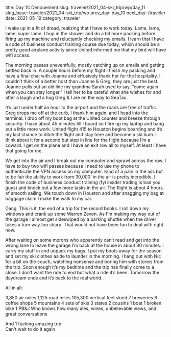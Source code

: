 title: Day 11: Denouement
slug: traveler/2021_04-ski_trip/wp/day_11
slug_base: traveler/2021_04-ski_trip/wp
prev_day: day_10
next_day: /traveler
date: 2021-05-19
category: traveler

I wake up in a fit of dread, realizing that I have to work today. Lame, lame, lame, super lame. I hop in the shower and do a bit more packing before firing up my machine and reluctantly checking my emails. I learn that I have a code of business conduct training course due today, which should be a pretty good airplane activity since United informed me that my bird will have wifi access.

The morning passes uneventfully, mostly catching up on emails and getting settled back in. A couple hours before my flight I finish my packing and have a final chat with Joanne and effusively thank her for the hospitality. I couldn’t think of a better host than Joanne & Greg, they are just the best. Joanne pulls out an old line my grandma Sarah used to say, “come again when you can stay longer.” I tell her to be careful what she wishes for and after a laugh and a hug Greg & I are on the way to SeaTac.

It’s just under half an hour to the airport and the roads are free of traffic. Greg drops me off at the curb, I thank him again, and I head into the terminal. I drop off my boot bag at the United counter and breeze through security. I have about 45 minutes till I board so I fire up my laptop and bang out a little more work. United flight 415 to Houston begins boarding and it’s my last chance to ditch the flight and stay here and become a ski bum. I think about it for a second but step in line for the flight because I’m a coward. I get on the plane and I have an exit row all to myself. At least I have that going for me.

We get into the air and I break out my computer and sprawl across the row. I have to buy two wifi passes because I need to use my phone to authenticate the VPN access on my computer. Kind of a pain in the ass but to be fair the ability to work from 30,000’ in the air is pretty incredible. I finish the code of business conduct training (fyi insider trading is bad you guys) and knock out a few more tasks in the air. The flight is about 4 hours of smooth sailing. We touch down in Houston and after snagging my bag at baggage claim I make the walk to my car.

Dang. This is it, the end of a trip for the record books. I roll down my windows and crank up some Warren Zevon. As I'm making my way out of the garage I almost get sideswiped by a parking shuttle when the driver takes a turn way too sharp. That would not have been fun to deal with right now.

After waiting on some morons who apparently can’t read and get into the wrong lane to leave the garage I’m back at the house in about 30 minutes. I carry my stuff in and unpack my bags. I put my boots away for the season and set my ski clothes aside to launder in the morning. I hang out with Nic for a bit on the couch, watching nonsense and boring him with stories from the trip. Soon enough it’s my bedtime and the trip has finally come to a close. I don’t want the ride to end but what a ride it’s been. Tomorrow the daydream ends and it’s back to the real world.

<p class="article-subheader">All in all:</p>
3,850 air miles  
1,125 road miles  
105,300 vertical feet skied  
7 breweries  
6 coffee shops  
5 mountains  
4 sets of skis
3 states  
2 cousins  
1 boat  
1 broken bike  
1 PB&J  
Who knows how many ales, wines, unbelievable views, and great conversations  

And 1 fucking amazing trip  
Can't wait to do it again